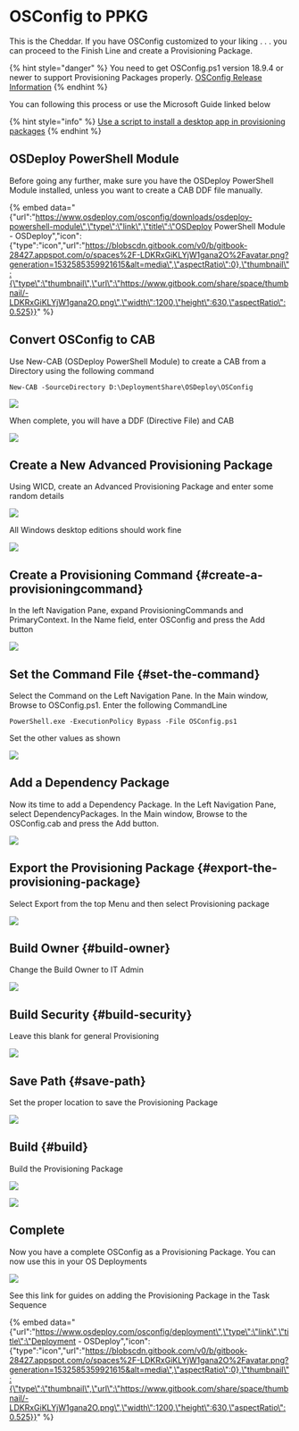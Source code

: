 # OSConfig to PPKG

This is the Cheddar.  If you have OSConfig customized to your liking . . . you can proceed to the Finish Line  and create a Provisioning Package.

{% hint style="danger" %}
You need to get OSConfig.ps1 version 18.9.4 or newer to support Provisioning Packages properly.  [OSConfig Release Information](https://www.osdeploy.com/osconfig/downloads/osconfig)
{% endhint %}

You can following this process or use the Microsoft Guide linked below

{% hint style="info" %}
[Use a script to install a desktop app in provisioning packages](https://docs.microsoft.com/en-us/windows/configuration/provisioning-packages/provisioning-script-to-install-app)
{% endhint %}

## OSDeploy PowerShell Module

Before going any further, make sure you have the OSDeploy PowerShell Module installed, unless you want to create a CAB DDF file manually.

{% embed data="{\"url\":\"https://www.osdeploy.com/osconfig/downloads/osdeploy-powershell-module\",\"type\":\"link\",\"title\":\"OSDeploy PowerShell Module - OSDeploy\",\"icon\":{\"type\":\"icon\",\"url\":\"https://blobscdn.gitbook.com/v0/b/gitbook-28427.appspot.com/o/spaces%2F-LDKRxGiKLYjW1gana2O%2Favatar.png?generation=1532585359921615&alt=media\",\"aspectRatio\":0},\"thumbnail\":{\"type\":\"thumbnail\",\"url\":\"https://www.gitbook.com/share/space/thumbnail/-LDKRxGiKLYjW1gana2O.png\",\"width\":1200,\"height\":630,\"aspectRatio\":0.525}}" %}

## Convert OSConfig to CAB

Use New-CAB \(OSDeploy PowerShell Module\) to create a CAB from a Directory using the following command

```text
New-CAB -SourceDirectory D:\DeploymentShare\OSDeploy\OSConfig
```

![](../../.gitbook/assets/2018-09-04_14-32-23.png)

When complete, you will have a DDF \(Directive File\) and CAB

![](../../.gitbook/assets/2018-09-04_14-35-01.png)

## Create a New Advanced Provisioning Package

Using WICD, create an Advanced Provisioning Package and enter some random details

![](../../.gitbook/assets/2018-09-04_14-39-28.png)

All Windows desktop editions should work fine

![](../../.gitbook/assets/2018-09-04_14-39-53.png)

## Create a Provisioning Command {#create-a-provisioningcommand}

In the left Navigation Pane, expand ProvisioningCommands and PrimaryContext.  In the Name field, enter OSConfig and press the Add button

![](../../.gitbook/assets/2018-09-04_14-44-50.png)

## Set the Command File {#set-the-command}

Select the Command on the Left Navigation Pane. In the Main window, Browse to OSConfig.ps1.  Enter the following CommandLine

```text
PowerShell.exe -ExecutionPolicy Bypass -File OSConfig.ps1
```

Set the other values as shown

![](../../.gitbook/assets/2018-09-04_14-50-26.png)

## Add a Dependency Package

Now its time to add a Dependency Package.  In the Left Navigation Pane, select DependencyPackages.  In the Main window, Browse to the OSConfig.cab and press the Add button.

![](../../.gitbook/assets/2018-09-04_14-52-12.png)

## Export the Provisioning Package {#export-the-provisioning-package}

Select Export from the top Menu and then select Provisioning package

![](../../.gitbook/assets/2018-09-04_14-53-48.png)

## Build Owner {#build-owner}

Change the Build Owner to IT Admin

![](../../.gitbook/assets/2018-09-04_14-54-37.png)

## Build Security {#build-security}

Leave this blank for general Provisioning

![](../../.gitbook/assets/2018-09-04_13-17-55.png)

## Save Path {#save-path}

Set the proper location to save the Provisioning Package

![](../../.gitbook/assets/2018-09-04_14-56-28.png)

## Build {#build}

Build the Provisioning Package

![](../../.gitbook/assets/2018-09-04_14-56-52.png)

![](../../.gitbook/assets/2018-09-04_14-57-21.png)

## Complete

Now you have a complete OSConfig as a Provisioning Package.  You can now use this in your OS Deployments

![](../../.gitbook/assets/2018-09-04_14-58-17.png)

See this link for guides on adding the Provisioning Package in the Task Sequence

{% embed data="{\"url\":\"https://www.osdeploy.com/osconfig/deployment\",\"type\":\"link\",\"title\":\"Deployment - OSDeploy\",\"icon\":{\"type\":\"icon\",\"url\":\"https://blobscdn.gitbook.com/v0/b/gitbook-28427.appspot.com/o/spaces%2F-LDKRxGiKLYjW1gana2O%2Favatar.png?generation=1532585359921615&alt=media\",\"aspectRatio\":0},\"thumbnail\":{\"type\":\"thumbnail\",\"url\":\"https://www.gitbook.com/share/space/thumbnail/-LDKRxGiKLYjW1gana2O.png\",\"width\":1200,\"height\":630,\"aspectRatio\":0.525}}" %}



